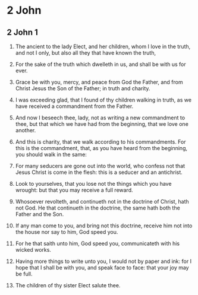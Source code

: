 # 2 John

## 2 John 1

1. The ancient to the lady Elect, and her children, whom I love in the truth, and not I only, but also all they that have known the truth,

2. For the sake of the truth which dwelleth in us, and shall be with us for ever.

3. Grace be with you, mercy, and peace from God the Father, and from Christ Jesus the Son of the Father; in truth and charity.

4. I was exceeding glad, that I found of thy children walking in truth, as we have received a commandment from the Father.

5. And now I beseech thee, lady, not as writing a new commandment to thee, but that which we have had from the beginning, that we love one another.

6. And this is charity, that we walk according to his commandments. For this is the commandment, that, as you have heard from the beginning, you should walk in the same:

7. For many seducers are gone out into the world, who confess not that Jesus Christ is come in the flesh: this is a seducer and an antichrist.

8. Look to yourselves, that you lose not the things which you have wrought: but that you may receive a full reward.

9. Whosoever revolteth, and continueth not in the doctrine of Christ, hath not God. He that continueth in the doctrine, the same hath both the Father and the Son.

10. If any man come to you, and bring not this doctrine, receive him not into the house nor say to him, God speed you.

11. For he that saith unto him, God speed you, communicateth with his wicked works.

12. Having more things to write unto you, I would not by paper and ink: for I hope that I shall be with you, and speak face to face: that your joy may be full.

13. The children of thy sister Elect salute thee.

